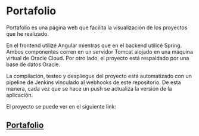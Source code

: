 # Portafolio

Portafolio es una página web que facilita la visualización de los proyectos que he realizado. 

En el frontend utilizé Angular mientras que en el backend utilicé Spring. Ambos componentes corren en un servidor Tomcat alojado en una máquina virtual de Oracle Cloud. Por otro lado, el proyecto está respaldado por una base de datos Oracle.

La compilación, testeo y despliegue del proyecto está automatizado con un pipeline de Jenkins vinculado al webhooks de este repositorio. De esta manera, cada vez que se hace un push se actualiza la versión de la aplicación.

El proyecto se puede ver en el siguiente link:
## [Portafolio](http://152.67.40.135:8080/portafolio/)